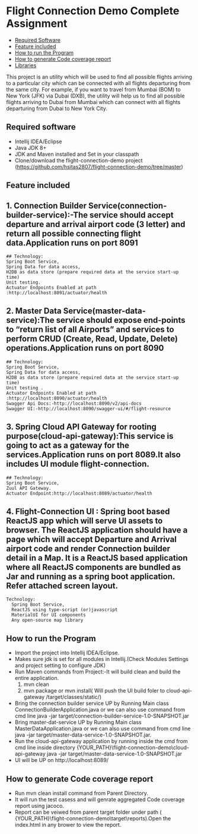 # Flight Connection Demo Complete Assignment

* [Required Software](#required-software)
* [Feature included](#feature-included)
* [How to run the Program](#how-to-run-the-program)
* [How to generate Code coverage report](#How-to-generate-Code-coverage-report)
* [Libraries](#libraries)

This project is an utility which will be used to find all possible flights arriving to a particular city which can be connected with all flights departuring from the same city. For example, if you want to travel from Mumbai (BOM) to New York (JFK) via Dubai (DXB), the utility will help us to find all possible flights arriving to Dubai from Mumbai which can connect with all flights departuring from Dubai to New York City.


## Required software
* Intellij IDEA/Eclipse
* Java JDK 8+
* JDK and Maven installed and Set in your classpath
* Clone/download the flight-connection-demo project (https://github.com/hsitas2807/flight-connection-demo/tree/master)

## Feature included
## 1.	Connection Builder Service(connection-builder-service):-The service should accept departure and arrival airport code (3 letter) and return all possible connecting flight data.Application runs on port 8091
    ## Technology: 
    Spring Boot Service, 
    Spring Data for data access, 
    H2DB as data store (prepare required data at the service start-up time)
    Unit testing.
    Actuator Endpoints Enabled at path :http://localhost:8091/actuator/health
## 2.	Master Data Service(master-data-service):The service should expose end-points to “return list of all Airports” and services to perform CRUD (Create, Read, Update, Delete)       operations.Application runs on port 8090
    ## Technology: 
    Spring Boot Service, 
    Spring Data for data access, 
    H2DB as data store (prepare required data at the service start-up time)
    Unit testing .
    Actuator Endpoints Enabled at path :http://localhost:8090/actuator/health
    Swagger Api Docs:-http://localhost:8090/v2/api-docs
    Swagger UI:-http://localhost:8090/swagger-ui/#/flight-resource
## 3.	Spring Cloud API Gateway for rooting purpose(cloud-api-gateway):This service is going to act as a gateway for the services.Application runs on port 8089.It also includes UI module flight-connection.
    ## Technology: 
    Spring Boot Service, 
    Zuul API Gateway.
    Actuator Endpoint:http://localhost:8089/actuator/health
## 4. Flight-Connection UI :	Spring boot based ReactJS app which will serve UI assets to browser. The ReactJS application should have a page which will accept Departure and Arrival airport code and render Connection builder detail in a Map. It is a ReactJS based application where all ReactJS components are bundled as Jar and running as a spring boot application. Refer attached screen layout.
    Technology:
	  Spring Boot Service,
	  ReactJS using type-script (or)javascript
	  MaterialUI for UI components
	  Any open-source map library
    
    
## How to run the Program
  * Import the project into Intellij IDEA/Eclipse.
  * Makes sure jdk is set for all modules in Intellij.(Check Modules Settings and project setting to configure JDK)
  * Run Maven commands from Project:-It will build clean and build the entire application.
     1. mvn clean
     2. mvn package or mvn install( Will push the UI build foler to cloud-api-gateway /target/classes/static/)
  * Bring the connection builder service UP by Running Main class ConnectionBuilderApplication.java or we can also use command from cmd line java -jar target/connection-builder-service-1.0-SNAPSHOT.jar
  * Bring master-dat-service UP by Running Main class MasterDataApplication.java or we can also use command from cmd line java -jar target/master-data-service-1.0-SNAPSHOT.jar.
  * Run the cloud-api-gateway application by running inside the cmd from cmd line inside directory 
    {YOUR_PATH}\flight-connection-demo\cloud-api-gateway java -jar target/master-data-service-1.0-SNAPSHOT.jar
  * UI will be UP on http://localhost:8089/ 

## How to generate Code coverage report
   * Run mvn clean install command from Parent Directory.
   * It will run the test casess and will genrate aggregated Code coverage report using jacoco.
   * Report can be veiwed from parent target folder under path  ( {YOUR_PATH}\\flight-connection-demo\target\reports).Open the index.html in any brower to view the report.


     


